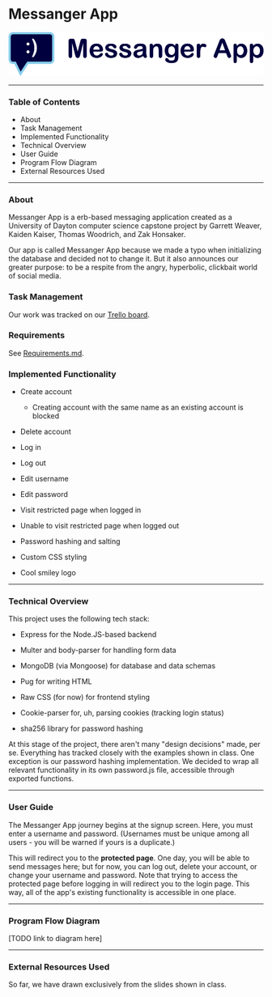 # Messanger App

![title](messenger-app/views/branding/messengerapplogotext.png)

---

### Table of Contents

* About
* Task Management
* Implemented Functionality
* Technical Overview
* User Guide
* Program Flow Diagram
* External Resources Used

---

### About

Messanger App is a erb-based messaging application created as a University of Dayton computer science capstone project by Garrett Weaver, Kaiden Kaiser, Thomas Woodrich, and Zak Honsaker.

Our app is called Messanger App because we made a typo when initializing the database and decided not to change it. But it also announces our greater purpose: to be a respite from the angry, hyperbolic, clickbait world of social media.

### Task Management

Our work was tracked on our [Trello board](https://trello.com/b/PrgpVolO).

### Requirements

See [Requirements.md](docs/Requirements.md).

### Implemented Functionality

* Create account
  
  * Creating account with the same name as an existing account is blocked

* Delete account

* Log in

* Log out

* Edit username

* Edit password

* Visit restricted page when logged in

* Unable to visit restricted page when logged out

* Password hashing and salting

* Custom CSS styling

* Cool smiley logo

---

### Technical Overview

This project uses the following tech stack:

* Express for the Node.JS-based backend

* Multer and body-parser for handling form data

* MongoDB (via Mongoose) for database and data schemas

* Pug for writing HTML

* Raw CSS (for now) for frontend styling

* Cookie-parser for, uh, parsing cookies (tracking login status)

* sha256 library for password hashing

At this stage of the project, there aren't many "design decisions" made, per se. Everything has tracked closely with the examples shown in class. One exception is our password hashing implementation. We decided to wrap all relevant functionality in its own password.js file, accessible through exported functions.

---

### User Guide

The Messanger App journey begins at the signup screen. Here, you must enter a username and password. (Usernames must be unique among all users - you will be warned if yours is a duplicate.) 

This will redirect you to the **protected page**. One day, you will be able to send messages here; but for now, you can log out, delete your account, or change your username and password. Note that trying to access the protected page before logging in will redirect you to the login page. This way, all of the app's existing functionality is accessible in one place.

---

### Program Flow Diagram

[TODO link to diagram here]

---

### External Resources Used

 So far, we have drawn exclusively from the slides shown in class.
